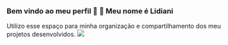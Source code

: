 ### Bem vindo ao meu perfil &#129505; 👋 Meu nome é Lidiani
Utilizo esse espaço para minha organização e compartilhamento dos meu projetos desenvolvidos.
![](link)



<!--
**LIDIANICAMARGO** is a ✨ _special_ ✨ repository because its `README.md` (this file) appears on your GitHub profile.

Here are some ideas to get you started:

- 🔭 I’m currently working on ...
- 🌱 I’m currently learning ...
- 👯 I’m looking to collaborate on ...
- 🤔 I’m looking for help with ...
- 💬 Ask me about ...
- 📫 How to reach me: ...
- 😄 Pronouns: ...
- ⚡ Fun fact: ...
-->
